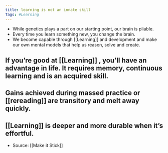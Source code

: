 ```yaml
---
title: learning is not an innate skill
Tags: #Learning
---
```


- While genetics plays a part on our starting point, our brain is pliable.
- Every time you learn something new, you change the brain.
- We become capable through [[Learning]] and development and make our own mental models that help us reason, solve and create.
## If you’re good at [[Learning]] , you’ll have an advantage in life. It requires memory, continuous learning and is an acquired skill.
## Gains achieved during massed practice or [[rereading]] are transitory and melt away quickly.
## [[Learning]] is deeper and more durable when it’s effortful.
- Source: [[Make it Stick]]